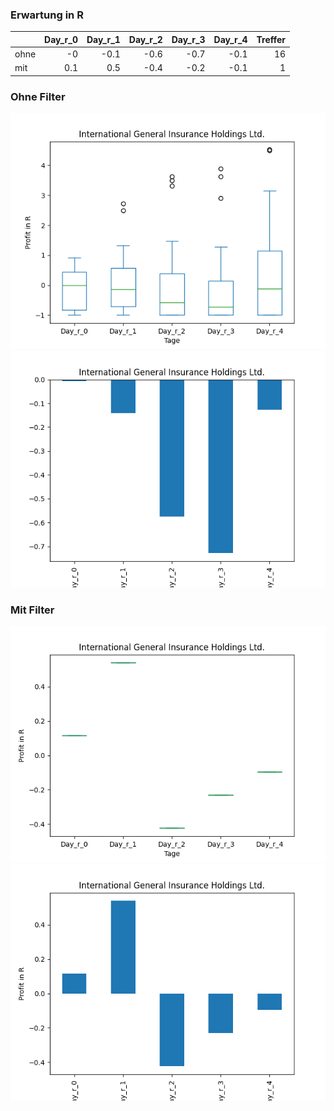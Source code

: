 ### Erwartung in R
|      |   Day_r_0 |   Day_r_1 |   Day_r_2 |   Day_r_3 |   Day_r_4 |   Treffer |
|:-----|----------:|----------:|----------:|----------:|----------:|----------:|
| ohne |      -0   |      -0.1 |      -0.6 |      -0.7 |      -0.1 |        16 |
| mit  |       0.1 |       0.5 |      -0.4 |      -0.2 |      -0.1 |         1 |

### Ohne Filter
![image info](./data/IGIC_box_all.png)
![image info](./data/IGIC_median_all.png)

### Mit Filter
![image info](./data/IGIC_box_filtered.png)
![image info](./data/IGIC_median_filtered.png)